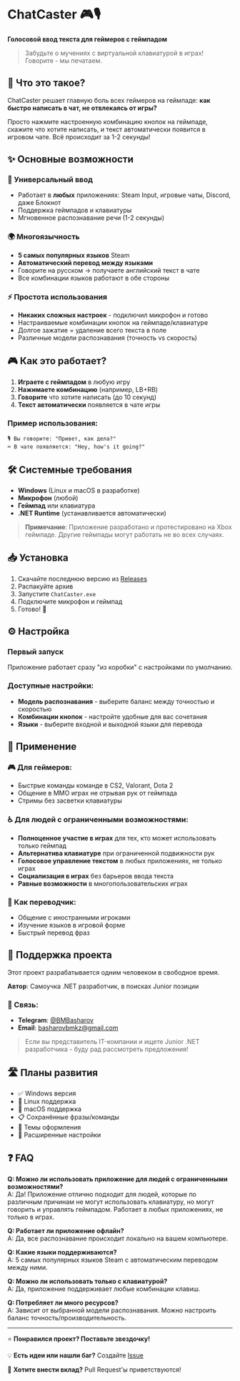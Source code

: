# ChatCaster 🎮🎙️
**Голосовой ввод текста для геймеров с геймпадом**

> Забудьте о мучениях с виртуальной клавиатурой в играх! Говорите - мы печатаем.

## 🚀 Что это такое?

ChatCaster решает главную боль всех геймеров на геймпаде: **как быстро написать в чат, не отвлекаясь от игры?**

Просто нажмите настроенную комбинацию кнопок на геймпаде, скажите что хотите написать, и текст автоматически появится в игровом чате. Всё происходит за 1-2 секунды!

## ✨ Основные возможности

### 🎯 Универсальный ввод
- Работает в **любых** приложениях: Steam Input, игровые чаты, Discord, даже Блокнот
- Поддержка геймпадов и клавиатуры
- Мгновенное распознавание речи (1-2 секунды)

### 🌍 Многоязычность
- **5 самых популярных языков** Steam
- **Автоматический перевод между языками**
- Говорите на русском → получаете английский текст в чате
- Все комбинации языков работают в обе стороны

### ⚡ Простота использования
- **Никаких сложных настроек** - подключил микрофон и готово
- Настраиваемые комбинации кнопок на геймпаде/клавиатуре
- Долгое зажатие = удаление всего текста в поле
- Различные модели распознавания (точность vs скорость)

## 🎮 Как это работает?

1. **Играете с геймпадом** в любую игру
2. **Нажимаете комбинацию** (например, LB+RB)
3. **Говорите** что хотите написать (до 10 секунд)
4. **Текст автоматически** появляется в чате игры

### Пример использования:
```
🎙️ Вы говорите: "Привет, как дела?"
⌨️ В чате появляется: "Hey, how's it going?"
```

## 🛠️ Системные требования

- **Windows** (Linux и macOS в разработке)
- **Микрофон** (любой)
- **Геймпад** или клавиатура
- **.NET Runtime** (устанавливается автоматически)

> **Примечание**: Приложение разработано и протестировано на Xbox геймпаде. Другие геймпады могут работать не во всех случаях.

## 📥 Установка

1. Скачайте последнюю версию из [Releases](../../releases)
2. Распакуйте архив
3. Запустите `ChatCaster.exe`
4. Подключите микрофон и геймпад
5. Готово! 🎉

## ⚙️ Настройка

### Первый запуск
Приложение работает сразу "из коробки" с настройками по умолчанию.

### Доступные настройки:
- **Модель распознавания** - выберите баланс между точностью и скоростью
- **Комбинации кнопок** - настройте удобные для вас сочетания
- **Языки** - выберите входной и выходной языки для перевода

## 🎯 Применение

### 🎮 Для геймеров:
- Быстрые команды команде в CS2, Valorant, Dota 2
- Общение в MMO играх не отрывая рук от геймпада
- Стримы без засветки клавиатуры

### ♿ Для людей с ограниченными возможностями:
- **Полноценное участие в играх** для тех, кто может использовать только геймпад
- **Альтернатива клавиатуре** при ограниченной подвижности рук
- **Голосовое управление текстом** в любых приложениях, не только играх
- **Социализация в играх** без барьеров ввода текста
- **Равные возможности** в многопользовательских играх

### 💬 Как переводчик:
- Общение с иностранными игроками
- Изучение языков в игровой форме
- Быстрый перевод фраз

## 🤝 Поддержка проекта

Этот проект разрабатывается одним человеком в свободное время. 

**Автор**: Самоучка .NET разработчик, в поисках Junior позиции

### 📧 Связь:
- **Telegram**: [@BMBasharov](https://t.me/BMBasharov)
- **Email**: basharovbmkz@gmail.com

> Если вы представитель IT-компании и ищете Junior .NET разработчика - буду рад рассмотреть предложения!

## 🛣️ Планы развития

- ✅ Windows версия
- 🔄 Linux поддержка  
- 🔄 macOS поддержка
- 📋 Сохранённые фразы/команды
- 🎨 Темы оформления
- 🔧 Расширенные настройки

## ❓ FAQ

**Q: Можно ли использовать приложение для людей с ограниченными возможностями?**  
A: Да! Приложение отлично подходит для людей, которые по различным причинам не могут использовать клавиатуру, но могут говорить и управлять геймпадом. Работает в любых приложениях, не только в играх.

**Q: Работает ли приложение офлайн?**  
A: Да, все распознавание происходит локально на вашем компьютере.

**Q: Какие языки поддерживаются?**  
A: 5 самых популярных языков Steam с автоматическим переводом между ними.

**Q: Можно ли использовать только с клавиатурой?**  
A: Да, приложение поддерживает любые комбинации клавиш.

**Q: Потребляет ли много ресурсов?**  
A: Зависит от выбранной модели распознавания. Можно настроить баланс точность/производительность.

---

⭐ **Понравился проект? Поставьте звездочку!**

💡 **Есть идеи или нашли баг?** Создайте [Issue](../../issues)

🔧 **Хотите внести вклад?** Pull Request'ы приветствуются!

